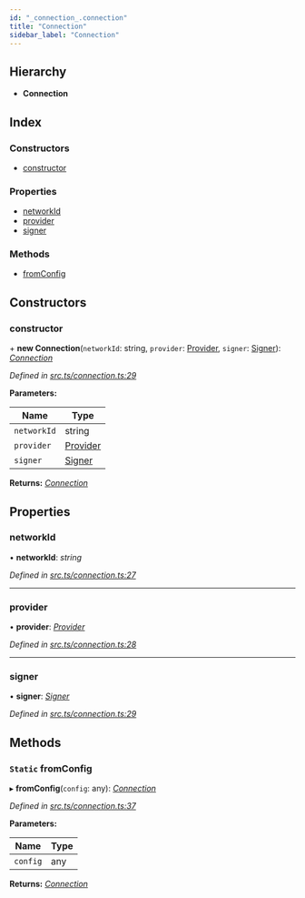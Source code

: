 ```yaml
---
id: "_connection_.connection"
title: "Connection"
sidebar_label: "Connection"
---
```


## Hierarchy

* **Connection**

## Index

### Constructors

* [constructor](_connection_.connection.md#constructor)

### Properties

* [networkId](_connection_.connection.md#networkid)
* [provider](_connection_.connection.md#provider)
* [signer](_connection_.connection.md#signer)

### Methods

* [fromConfig](_connection_.connection.md#static-fromconfig)

## Constructors

###  constructor

\+ **new Connection**(`networkId`: string, `provider`: [Provider](_providers_provider_.provider.md), `signer`: [Signer](_signer_.signer.md)): *[Connection](_connection_.connection.md)*

*Defined in [src.ts/connection.ts:29](https://github.com/nearprotocol/nearlib/blob/476d416/src.ts/connection.ts#L29)*

**Parameters:**

Name | Type |
------ | ------ |
`networkId` | string |
`provider` | [Provider](_providers_provider_.provider.md) |
`signer` | [Signer](_signer_.signer.md) |

**Returns:** *[Connection](_connection_.connection.md)*

## Properties

###  networkId

• **networkId**: *string*

*Defined in [src.ts/connection.ts:27](https://github.com/nearprotocol/nearlib/blob/476d416/src.ts/connection.ts#L27)*

___

###  provider

• **provider**: *[Provider](_providers_provider_.provider.md)*

*Defined in [src.ts/connection.ts:28](https://github.com/nearprotocol/nearlib/blob/476d416/src.ts/connection.ts#L28)*

___

###  signer

• **signer**: *[Signer](_signer_.signer.md)*

*Defined in [src.ts/connection.ts:29](https://github.com/nearprotocol/nearlib/blob/476d416/src.ts/connection.ts#L29)*

## Methods

### `Static` fromConfig

▸ **fromConfig**(`config`: any): *[Connection](_connection_.connection.md)*

*Defined in [src.ts/connection.ts:37](https://github.com/nearprotocol/nearlib/blob/476d416/src.ts/connection.ts#L37)*

**Parameters:**

Name | Type |
------ | ------ |
`config` | any |

**Returns:** *[Connection](_connection_.connection.md)*
